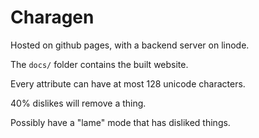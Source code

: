 # Charagen
Hosted on github pages, with a backend server on linode.

The `docs/` folder contains the built website.

Every attribute can have at most 128 unicode characters.

40% dislikes will remove a thing.

Possibly have a "lame" mode that has disliked things.
